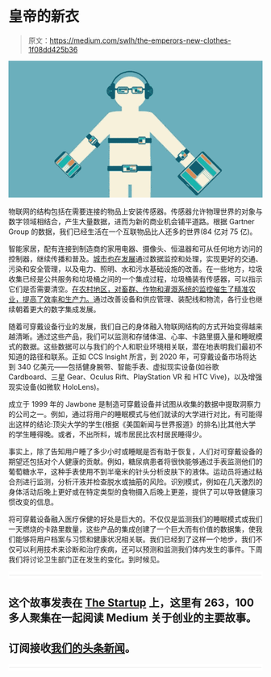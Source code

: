 # 皇帝的新衣

> 原文：<https://medium.com/swlh/the-emperors-new-clothes-1f08dd425b36>

![](img/4f04839d4324dda6ab86356b269225e5.png)

物联网的结构包括在需要连接的物品上安装传感器。传感器允许物理世界的对象与数字领域相结合，产生大量数据，进而为新的商业机会铺平道路。根据 Gartner Group 的数据，我们已经生活在一个互联物品比人还多的世界(84 亿对 75 亿)。

智能家居，配有连接到制造商的家用电器、摄像头、恒温器和可从任何地方访问的控制器，继续传播和普及。[城市也在发展](https://breathepublication.com/smart-cities-549ff0ecf0a1)通过数据监控和处理，实现更好的交通、污染和安全管理，以及电力、照明、水和污水基础设施的改善。在一些地方，垃圾收集已经是公共服务和垃圾桶之间的一个集成过程，垃圾桶装有传感器，可以指示它们是否需要清空。[在农村地区，对畜群、作物和灌溉系统的监控催生了精准农业，提高了效率和生产力。](https://breathepublication.com/a-matter-of-survival-c41fbf334e96)通过改善设备和供应管理、装配线和物流，各行业也继续朝着更大的数字集成发展。

随着可穿戴设备行业的发展，我们自己的身体融入物联网结构的方式开始变得越来越清晰。通过这些产品，我们可以监测和存储体温、心率、卡路里摄入量和睡眠模式的数据。这些数据可以与我们的个人和职业环境相关联，潜在地表明我们最初不知道的路径和联系。正如 CCS Insight 所言，到 2020 年，可穿戴设备市场将达到 340 亿美元——包括健身腕带、智能手表、虚拟现实设备(如谷歌 Cardboard、三星 Gear、Oculus Rift、PlayStation VR 和 HTC Vive)，以及增强现实设备(如微软 HoloLens)。

成立于 1999 年的 Jawbone 是制造可穿戴设备并试图从收集的数据中提取洞察力的公司之一。例如，通过将用户的睡眠模式与他们就读的大学进行对比，有可能得出这样的结论:顶尖大学的学生(根据《美国新闻与世界报道》的排名)比其他大学的学生睡得晚。或者，不出所料，城市居民比农村居民睡得少。

事实上，除了告知用户睡了多少小时或睡眠是否有助于恢复，人们对可穿戴设备的期望还包括对个人健康的贡献。例如，糖尿病患者将很快能够通过手表监测他们的葡萄糖水平，这种手表使用不到半毫米的针头分析皮肤下的液体。运动员将通过粘合剂进行监测，分析汗液并检查脱水或抽筋的风险。识别模式，例如在几天激烈的身体活动后晚上更好或在特定类型的食物摄入后晚上更差，提供了可以导致健康习惯改变的信息。

将可穿戴设备融入医疗保健的好处是巨大的。不仅仅是监测我们的睡眠模式或我们一天燃烧的卡路里数量，这些产品的集成创建了一个巨大而有价值的数据集，使我们能够将用户档案与习惯和健康状况相关联。我们已经到了这样一个地步，我们不仅可以利用技术来诊断和治疗疾病，还可以预测和监测我们体内发生的事件。下周我们将讨论卫生部门正在发生的变化。到时候见。

![](img/731acf26f5d44fdc58d99a6388fe935d.png)

## 这个故事发表在 [The Startup](https://medium.com/swlh) 上，这里有 263，100 多人聚集在一起阅读 Medium 关于创业的主要故事。

## 订阅接收[我们的头条新闻](http://growthsupply.com/the-startup-newsletter/)。

![](img/731acf26f5d44fdc58d99a6388fe935d.png)